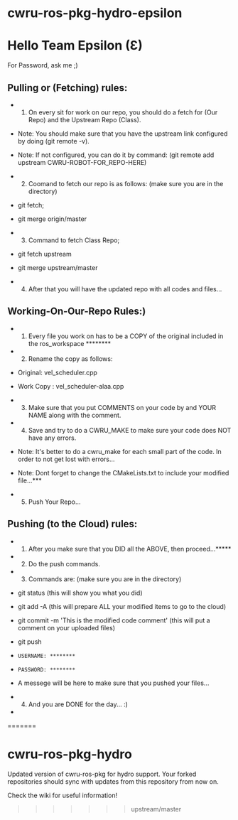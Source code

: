 
# cwru-ros-pkg-hydro-epsilon

# Hello Team Epsilon (Ɛ)
For Password, ask me ;)

## Pulling or (Fetching) rules:
- 1) On every sit for work on our repo, you should do a fetch for (Our Repo) and the Upstream Repo (Class).
- Note: You should make sure that you have the upstream link configured by doing (git remote -v).
- Note: If not configured, you can do it by command: (git remote add upstream CWRU-ROBOT-FOR_REPO-HERE)

- 2) Coomand to fetch our repo is as follows: (make sure you are in the directory)
-   git fetch;
-   git merge origin/master
 
- 3) Command to fetch Class Repo;
-   git fetch upstream
-   git merge upstream/master
  
- 4) After that you will have the updated repo with all codes and files...
 

## Working-On-Our-Repo Rules:)
- 1) Every file you work on has to be a COPY of the original included in the ros_workspace ********
- 2) Rename the copy as follows:
-   Original:   vel_scheduler.cpp
-   Work Copy : vel_scheduler-alaa.cpp

- 3) Make sure that you put COMMENTS on your code by and YOUR NAME along with the comment.
- 4) Save and try to do a CWRU_MAKE to make sure your code does NOT have any errors.
- Note: It's better to do a cwru_make for each small part of the code. In order to not get lost with errors...
- Note: Dont forget to change the CMakeLists.txt to include your modified file...***
 
- 5) Push Your Repo...
 
## Pushing (to the Cloud) rules:
- 1) After you make sure that you DID all the ABOVE, then proceed...*****
- 2) Do the push commands.
- 3) Commands are: (make sure you are in the directory)
-   git status (this will show you what you did)
-   git add -A (this will prepare ALL your modified items to go to the cloud)
-   git commit -m 'This is the modified code comment' (this will put a comment on your uploaded files)
-   git push
-     USERNAME: ********
-     PASSWORD: ********
-   A messege will be here to make sure that you pushed your files...
   
- 4) And you are DONE for the day... :)
-   

=======
# cwru-ros-pkg-hydro
Updated version of cwru-ros-pkg for hydro support.
Your forked repositories should sync with updates from this repository from now on.

Check the wiki for useful information!
>>>>>>> upstream/master
